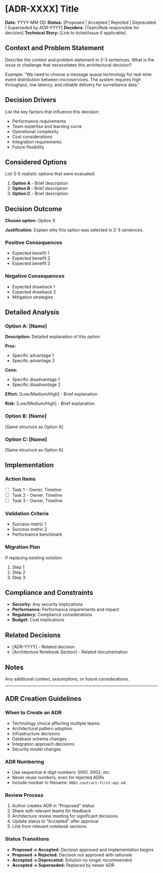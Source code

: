# [ADR-XXXX] Title

**Date:** YYYY-MM-DD
**Status:** [Proposed | Accepted | Rejected | Deprecated | Superseded by ADR-YYYY]
**Deciders:** [Team/Role responsible for decision]
**Technical Story:** [Link to ticket/issue if applicable]

## Context and Problem Statement

Describe the context and problem statement in 2-3 sentences. What is the issue or challenge that necessitates this architectural decision?

Example: "We need to choose a message queue technology for real-time event distribution between microservices. The system requires high throughput, low latency, and reliable delivery for surveillance data."

## Decision Drivers

List the key factors that influence this decision:

- Performance requirements
- Team expertise and learning curve
- Operational complexity
- Cost considerations
- Integration requirements
- Future flexibility

## Considered Options

List 3-5 realistic options that were evaluated:

1. **Option A** - Brief description
2. **Option B** - Brief description
3. **Option C** - Brief description

## Decision Outcome

**Chosen option:** Option X

**Justification:** Explain why this option was selected in 2-3 sentences.

### Positive Consequences

- Expected benefit 1
- Expected benefit 2
- Expected benefit 3

### Negative Consequences

- Expected drawback 1
- Expected drawback 2
- Mitigation strategies

## Detailed Analysis

### Option A: [Name]

**Description:** Detailed explanation of this option

**Pros:**
- Specific advantage 1
- Specific advantage 2

**Cons:**
- Specific disadvantage 1
- Specific disadvantage 2

**Effort:** [Low/Medium/High] - Brief explanation

**Risk:** [Low/Medium/High] - Brief explanation

### Option B: [Name]

[Same structure as Option A]

### Option C: [Name]

[Same structure as Option A]

## Implementation

### Action Items
- [ ] Task 1 - Owner, Timeline
- [ ] Task 2 - Owner, Timeline
- [ ] Task 3 - Owner, Timeline

### Validation Criteria
- Success metric 1
- Success metric 2
- Performance benchmark

### Migration Plan
If replacing existing solution:
1. Step 1
2. Step 2
3. Step 3

## Compliance and Constraints

- **Security:** Any security implications
- **Performance:** Performance requirements and impact
- **Regulatory:** Compliance considerations
- **Budget:** Cost implications

## Related Decisions

- [ADR-YYYY] - Related decision
- [Architecture Notebook Section] - Related documentation

## Notes

Any additional context, assumptions, or future considerations.

---

## ADR Creation Guidelines

### When to Create an ADR
- Technology choice affecting multiple teams
- Architectural pattern adoption
- Infrastructure decisions
- Database schema changes
- Integration approach decisions
- Security model changes

### ADR Numbering
- Use sequential 4-digit numbers: 0001, 0002, etc.
- Never reuse numbers, even for rejected ADRs
- Include number in filename: `0001-contract-first-api.md`

### Review Process
1. Author creates ADR in "Proposed" status
2. Share with relevant teams for feedback
3. Architecture review meeting for significant decisions
4. Update status to "Accepted" after approval
5. Link from relevant notebook sections

### Status Transitions
- **Proposed → Accepted:** Decision approved and implementation begins
- **Proposed → Rejected:** Decision not approved with rationale
- **Accepted → Deprecated:** Solution no longer recommended
- **Accepted → Superseded:** Replaced by newer ADR